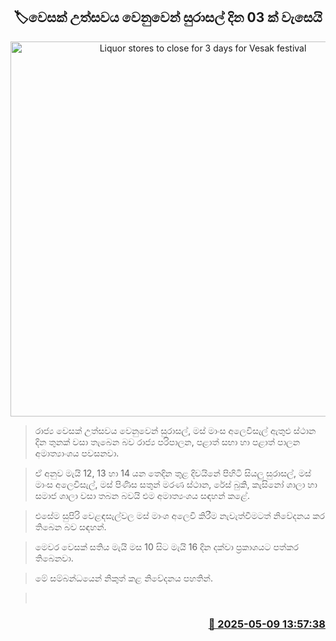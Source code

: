 <p align='center'><b><h2 align='center' title='Liquor stores to close for 3 days for Vesak festival'>🏷වෙසක් උත්සවය වෙනුවෙන් සුරාසල් දින 03 ක් වැසෙයි</h2></b></p>
<p align='center'><img src='https://helakuru.sgp1.cdn.digitaloceanspaces.com/esana/images/lib/liquor-1.jpg' width='600' alt='Liquor stores to close for 3 days for Vesak festival'></p>

> රාජ්‍ය වෙසක් උත්සවය වෙනුවෙන් සුරාසල්, මස් මාංස අලෙවිසැල් ඇතුළු ස්ථාන දින තුනක් වසා තැබෙන බව රාජ්‍ය පරිපාලන, පළාත් සභා හා පළාත් පාලන අමාත්‍යාංශය පවසනවා.

> ඒ අනුව මැයි 12, 13 හා 14 යන තෙදින තුළ දිවයිනේ පිහිටි සියලු සුරාසල්, මස් මාංස අලෙවිසැල්, මස් පිණිස සතුන් මරණ ස්ථාන, රේස් බුකි, කැසිනෝ ශාලා හා සමාජ ශාලා වසා තබන බවයි එම අමාත්‍යංශය සඳහන් කළේ.

> එසේම සුපිරි වෙළඳසැල්වල මස් මාංශ අලෙවි කිරීම නැවැත්වීමටත් නිවේදනය කර තිබෙන බව සඳහන්.

> මෙවර වෙසක් සතිය මැයි මස 10 සිට මැයි 16 දින දක්වා ප්‍රකාශයට පත්කර තිබෙනවා.

> මේ සම්බන්ධයෙන් නිකුත් කළ නිවේදනය පහතින්. 

>  



<h3 align='right'><a href='https://www.helakuru.lk/esana/p/109976/'>📅 2025-05-09 13:57:38</a></h3>

